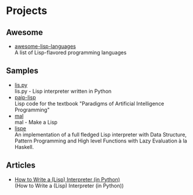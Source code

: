 # Projects

## Awesome

- [awesome-lisp-languages](https://github.com/dundalek/awesome-lisp-languages)
  <br/>A list of Lisp-flavored programming languages

## Samples

- [lis.py](https://github.com/norvig/pytudes/blob/main/py/lis.py)
  <br/>lis.py - Lisp interpreter written in Python
- [paip-lisp](https://github.com/norvig/paip-lisp)
  <br/>Lisp code for the textbook "Paradigms of Artificial Intelligence Programming"
- [mal](https://github.com/kanaka/mal)
  <br/>mal - Make a Lisp
- [lispe](https://github.com/naver/lispe)
  <br/>An implementation of a full fledged Lisp interpreter with Data Structure, Pattern Programming and High level
  Functions with Lazy Evaluation à la Haskell.

## Articles

- [How to Write a (Lisp) Interpreter (in Python)](https://norvig.com/lispy.html)
  <br/>(How to Write a (Lisp) Interpreter (in Python))